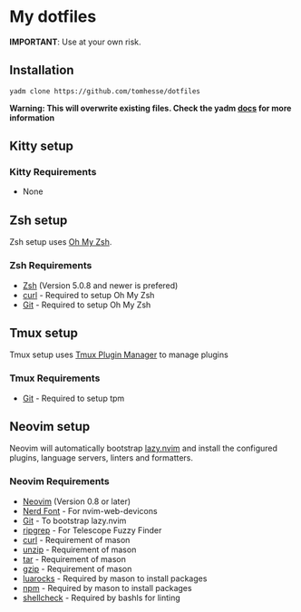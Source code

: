 # My dotfiles

**IMPORTANT**: Use at your own risk.

## Installation

`yadm clone https://github.com/tomhesse/dotfiles`

**Warning: This will overwrite existing files. Check the yadm
[docs](https://yadm.io/docs/getting_started) for more information**

## Kitty setup

### Kitty Requirements

- None

## Zsh setup

Zsh setup uses [Oh My Zsh](https://ohmyz.sh).

### Zsh Requirements

- [Zsh](https://www.zsh.org) (Version 5.0.8 and newer is prefered)
- [curl](https://curl.se) - Required to setup Oh My Zsh
- [Git](https://git-scm.com) - Required to setup Oh My Zsh

## Tmux setup

Tmux setup uses [Tmux Plugin Manager](https://github.com/tmux-plugins/tpm)
to manage plugins

### Tmux Requirements

- [Git](https://git-scm.com) - Required to setup tpm

## Neovim setup

Neovim will automatically bootstrap
[lazy.nvim](https://github.com/folke/lazy.nvim) and install the configured
plugins, language servers, linters and formatters.

### Neovim Requirements

- [Neovim](https://neovim.io) (Version 0.8 or later)
- [Nerd Font](https://www.nerdfonts.com) - For nvim-web-devicons
- [Git](https://git-scm.com) - To bootstrap lazy.nvim
- [ripgrep](https://github.com/BurnSushi/ripgrep) - For Telescope Fuzzy Finder
- [curl](https://curl.se) - Requirement of mason
- [unzip](https://infozip.sourceforge.net/UnZip.html) - Requirement of mason
- [tar](https://www.gnu.org/software/tar) - Requirement of mason
- [gzip](https://www.gnu.org/software/gzip) - Requirement of mason
- [luarocks](https://luarocks.org) - Required by mason to install packages
- [npm](https://npmjs.com) - Required by mason to install packages
- [shellcheck](https://www.shellcheck.net) - Required by bashls for linting
